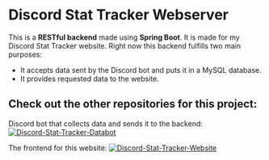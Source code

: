 # Discord Stat Tracker Webserver

This is a **RESTful backend** made using **Spring Boot**. It is made for my Discord Stat Tracker website. Right now this backend fulfills two main purposes:
- It accepts data sent by the Discord bot and puts it in a MySQL database.
- It provides requested data to the website.

## Check out the other repositories for this project:

Discord bot that collects data and sends it to the backend: [![Discord-Stat-Tracker-Databot](https://img.shields.io/static/v1?label=&message=Discord-Stat-Tracker-Databot&color=000605&logo=github&logoColor=white&labelColor=000605)](https://github.com/DHasper/Discord-Stat-Tracker-Databot)

The frontend for this website: [![Discord-Stat-Tracker-Website](https://img.shields.io/static/v1?label=&message=Discord-Stat-Tracker-Website&color=000605&logo=github&logoColor=white&labelColor=000605)](https://github.com/DHasper/Discord-Stat-Tracker-Website)
